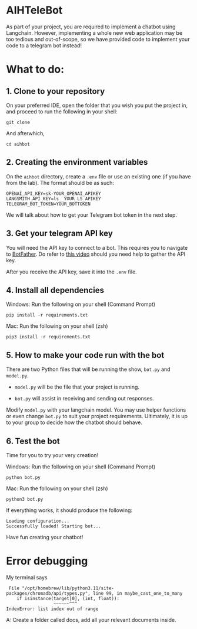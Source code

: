 # AIHTeleBot

As part of your project, you are required to implement a chatbot using Langchain. However, implementing a whole new web application may be too tedious and out-of-scope, so we have provided code to implement your code to a telegram bot instead!

# What to do: 

## 1. Clone to your repository

On your preferred IDE, open the folder that you wish you put the project in, and proceed to run the following in your shell:

```
git clone 
```

And afterwhich,

```
cd aihbot
```

## 2. Creating the environment variables

On the `aihbot` directory, create a `.env` file or use an existing one (if you have from the lab). The format should be as such:

```
OPENAI_API_KEY=sk-YOUR_OPENAI_APIKEY
LANGSMITH_API_KEY=ls__YOUR_LS_APIKEY
TELEGRAM_BOT_TOKEN=YOUR_BOTTOKEN
```

We will talk about how to get your Telegram bot token in the next step.

## 3. Get your telegram API key

You will need the API key to connect to a bot. This requires you to navigate to [BotFather](https://t.me/BotFather). Do refer to [this video](https://www.youtube.com/watch?v=aNmRNjME6mE&ab_channel=SmartBotsLand) should you need help to gather the API key.

After you receive the API key, save it into the `.env` file.

## 4. Install all dependencies

Windows: 
Run the following on your shell (Command Prompt)

```
pip install -r requirements.txt
```

Mac: Run the following on your shell (zsh)
```
pip3 install -r requirements.txt
```

## 5. How to make your code run with the bot

There are two Python files that will be running the show, `bot.py` and `model.py`.

- `model.py` will be the file that your project is running.

- `bot.py` will assist in receiving and sending out responses. 

Modify `model.py` with your langchain model. You may use helper functions or even change `bot.py` to suit your project requirements. Ultimately, it is up to your group to decide how the chatbot should behave. 

## 6. Test the bot

Time for you to try your very creation!

Windows: Run the following on your shell (Command Prompt)
```
python bot.py
```

Mac: Run the following on your shell (zsh)
```
python3 bot.py
```

If everything works, it should produce the following:
```
Loading configuration...
Successfully loaded! Starting bot...
```

Have fun creating your chatbot!


# Error debugging

My terminal says
```
 File "/opt/homebrew/lib/python3.11/site-packages/chromadb/api/types.py", line 99, in maybe_cast_one_to_many
    if isinstance(target[0], (int, float)):
                  ~~~~~~^^^
IndexError: list index out of range
```

A: Create a folder called docs, add all your relevant documents inside.
